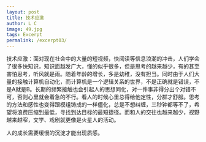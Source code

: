 ```yaml
---
layout: post
title: 技术应激
author: L C
image: 49.jpg
tags: Excerpt
permalink: /excerpt03/
---
```

<iframe src="/vedio/清平乐.mp3" autostart="false" loop="true" style="display:none"></iframe>  
技术应激：面对现在社会中的大量的短视频，快阅读等信息浪潮的冲击，人们学会了很多快知识，知识面越发广大，懂的似乎很多，但是思考的越来越少，有的甚至害怕思考，听风就是雨。随着年龄的增长，多是幼稚，没有担当。同时由于人们大量的接触计算机自动化，而计算机是一个逻辑关系的世界，不是正确就是错误，不是A就是B。长期的频繁接触也会引起人的思想同化，对一件事非得分出个对错不可，否则心里就会着急的不行。看人的时候心里总得给他定性，分群才舒服。思考的方法和感性也变得跟模组铸成的一样僵化，总是不想纠缠，三秒钟都等不了，希望将浪费压缩到最低，寻找到达目标的最短捷径。而和人的交往也越来越少，视野越来越窄，文学、戏剧就更像是火星人的活动。

人的成长需要缓慢的沉淀才能出现质感。

